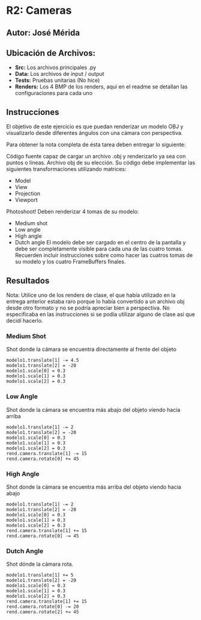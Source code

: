 # R2: Cameras
## Autor: José Mérida

## Ubicación de Archivos:
- **Src:** Los archivos principales .py
- **Data:** Los archivos de input / output
- **Tests:** Pruebas unitarias (No hice)
- **Renders:** Los 4 BMP de los renders, aqui en el readme se detallan las configuraciones para cada uno
## Instrucciones
El objetivo de este ejercicio es que puedan renderizar un modelo OBJ y visualizarlo desde diferentes ángulos con una cámara con perspectiva.

Para obtener la nota completa de ésta tarea deben entregar lo siguiente:

Código fuente capaz de cargar un archivo .obj y renderizarlo ya sea con puntos o líneas.
Archivo obj de su elección.
Su código debe implementar las siguientes transformaciones utilizando matrices:
- Model
- View
- Projection
- Viewport
  
Photoshoot! Deben renderizar 4 tomas de su modelo:
- Medium shot
- Low angle
- High angle
- Dutch angle
El modelo debe ser cargado en el centro de la pantalla y debe ser completamente visible para cada una de las cuatro tomas. Recuerden incluir instrucciones sobre como hacer las cuatros tomas de su modelo y los cuatro FrameBuffers finales.

## Resultados
Nota: Utilice uno de los renders de clase, el que había utilizado en la entrega anterior estaba raro porque lo había convertido a un archivo obj desde otro formato y no se podría apreciar bien a perspectiva. No especificaba en las instrucciones si se podía utilizar alguno de clase así que decidí hacerlo.

### Medium Shot
Shot donde la cámara se encuentra directamente al frente del objeto
```
modelo1.translate[1] -= 4.5
modelo1.translate[2] = -20
modelo1.scale[0] = 0.3
modelo1.scale[1] = 0.3
modelo1.scale[2] = 0.3
```

### Low Angle
Shot donde la cámara se encuentra más abajo del objeto viendo hacia arriba
```
modelo1.translate[1] -= 2
modelo1.translate[2] = -20
modelo1.scale[0] = 0.3
modelo1.scale[1] = 0.3
modelo1.scale[2] = 0.3
rend.camera.translate[1] -= 15
rend.camera.rotate[0] += 45
```

### High Angle
Shot donde la cámara se encuentra más arriba del objeto viendo hacia abajo
```
modelo1.translate[1] -= 2
modelo1.translate[2] = -20
modelo1.scale[0] = 0.3
modelo1.scale[1] = 0.3
modelo1.scale[2] = 0.3
rend.camera.translate[1] += 15
rend.camera.rotate[0] -= 45
```

### Dutch Angle
Shot dónde la cámara rota.
```
modelo1.translate[1] += 5
modelo1.translate[2] = -20
modelo1.scale[0] = 0.3
modelo1.scale[1] = 0.3
modelo1.scale[2] = 0.3
rend.camera.translate[1] += 15
rend.camera.rotate[0] -= 20
rend.camera.rotate[2] += 45
```
